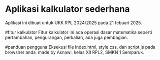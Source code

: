 # Aplikasi kalkulator sederhana
Aplikasi ini dibuat untuk UKK RPL 2024/2025 pada 21 febuari 2025.

#fitur kalkulator
Fitur kalkulator ini ada operasi dasar matematika seperti pertambahan, pengurangan, perkalian, ada juga pembagian.

#panduan pengguna
Eksekusi file index.html, style.css, dan script.js pada browsher anda.
made by
Asnawi, kelas XII RPL2, SMKN 1 Semparuk.
